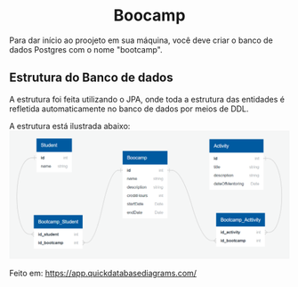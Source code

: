 <h1 align="center">
  Boocamp
</h1>

Para dar início ao proojeto em sua máquina, você deve criar o banco de dados Postgres com o nome "bootcamp".

## Estrutura do Banco de dados

A estrutura foi feita utilizando o JPA, onde toda a estrutura das entidades é refletida automaticamente no banco de dados por meios de DDL.

A estrutura está ilustrada abaixo:
![img.png](src/images/img.png)


Feito em: https://app.quickdatabasediagrams.com/